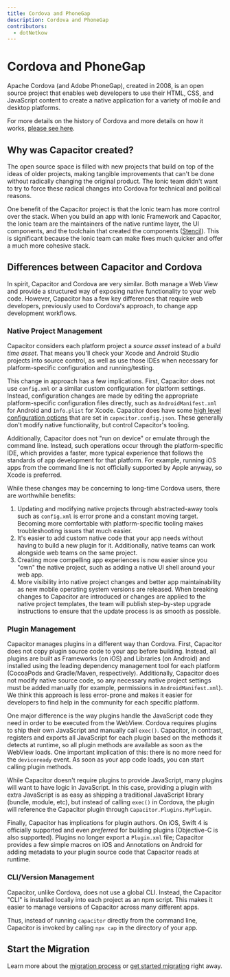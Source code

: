 ```yaml
---
title: Cordova and PhoneGap
description: Cordova and PhoneGap
contributors:
  - dotNetkow
---
```


# Cordova and PhoneGap

Apache Cordova (and Adobe PhoneGap), created in 2008, is an open source project that enables web developers to use their HTML, CSS, and JavaScript content to create a native application for a variety of mobile and desktop platforms.

For more details on the history of Cordova and more details on how it works, [please see here](https://ionicframework.com/resources/articles/what-is-apache-cordova).

## Why was Capacitor created?

The open source space is filled with new projects that build on top of the ideas of older projects, making tangible improvements that can't be done without radically changing the original product. The Ionic team didn't want to try to force these radical changes into Cordova for technical and political reasons.

One benefit of the Capacitor project is that the Ionic team has more control over the stack. When you build an app with Ionic Framework and Capacitor, the Ionic team are the maintainers of the native runtime layer, the UI components, and the toolchain that created the components ([Stencil](https://stenciljs.com/)). This is significant because the Ionic team can make fixes much quicker and offer a much more cohesive stack.

## Differences between Capacitor and Cordova

In spirit, Capacitor and Cordova are very similar. Both manage a Web View and provide a structured way of exposing native functionality to your web code. However, Capacitor has a few key differences that require web developers, previously used to Cordova's approach, to change app development workflows.

### Native Project Management

Capacitor considers each platform project a _source asset_ instead of a _build time asset_. That means you'll check your Xcode and Android Studio projects into source control, as well as use those IDEs when necessary for platform-specific configuration and running/testing.

This change in approach has a few implications. First, Capacitor does not use `config.xml` or a similar custom configuration for platform settings. Instead, configuration changes are made by editing the appropriate platform-specific configuration files directly, such as `AndroidManifest.xml` for Android and `Info.plist` for Xcode. Capacitor does have some [high level configuration options](/docs/basics/configuring-your-app) that are set in `capacitor.config.json`. These generally don't modify native functionality, but control Capacitor's tooling.

Additionally, Capacitor does not "run on device" or emulate through the command line. Instead, such operations occur through the platform-specific IDE, which provides a faster, more typical experience that follows the standards of app development for that platform. For example, running iOS apps from the command line is not officially supported by Apple anyway, so Xcode is preferred.

While these changes may be concerning to long-time Cordova users, there are worthwhile benefits:

1.  Updating and modifying native projects through abstracted-away tools such as `config.xml` is error prone and a constant moving target. Becoming more comfortable with platform-specific tooling makes troubleshooting issues that much easier.
2.  It's easier to add custom native code that your app needs without having to build a new plugin for it. Additionally, native teams can work alongside web teams on the same project.
3.  Creating more compelling app experiences is now easier since you "own" the native project, such as adding a native UI shell around your web app.
4.  More visibility into native project changes and better app maintainability as new mobile operating system versions are released. When breaking changes to Capacitor are introduced or changes are applied to the native project templates, the team will publish step-by-step upgrade instructions to ensure that the update process is as smooth as possible.

### Plugin Management

Capacitor manages plugins in a different way than Cordova. First, Capacitor does not copy plugin source code to your app before building. Instead, all plugins are built as Frameworks (on iOS) and Libraries (on Android) and installed using the leading dependency management tool for each platform (CocoaPods and Gradle/Maven, respectively). Additionally, Capacitor does not modify native source code, so any necessary native project settings must be added manually (for example, permissions in `AndroidManifest.xml`). We think this approach is less error-prone and makes it easier for developers to find help in the community for each specific platform.

One major difference is the way plugins handle the JavaScript code they need in order to be executed from the WebView. Cordova requires plugins to ship their own JavaScript and manually call `exec()`. Capacitor, in contrast, registers and exports all JavaScript for each plugin based on the methods it detects at runtime, so all plugin methods are available as soon as the WebView loads. One important implication of this: there is no more need for the `deviceready` event. As soon as your app code loads, you can start calling plugin methods.

While Capacitor doesn't require plugins to provide JavaScript, many plugins will want to have logic in JavaScript. In this case, providing a plugin with extra JavaScript is as easy as shipping a traditional JavaScript library (bundle, module, etc), but instead of calling `exec()` in Cordova, the plugin will reference the Capacitor plugin through `Capacitor.Plugins.MyPlugin`.

Finally, Capacitor has implications for plugin authors. On iOS, Swift 4 is officially supported and even _preferred_ for building plugins (Objective-C is also supported). Plugins no longer export a `Plugin.xml` file; Capacitor provides a few simple macros on iOS and Annotations on Android for adding metadata to your plugin source code that Capacitor reads at runtime.

### CLI/Version Management

Capacitor, unlike Cordova, does not use a global CLI. Instead, the Capacitor "CLI" is installed locally into each project as an npm script. This makes it easier to manage versions of Capacitor across many different apps.

Thus, instead of running `capacitor` directly from the command line, Capacitor is invoked by calling `npx cap` in the directory of your app.

## Start the Migration

Learn more about the [migration process](/docs/cordova/migration-strategy) or [get started migrating](/docs/cordova/migrating-from-cordova-to-capacitor) right away.
